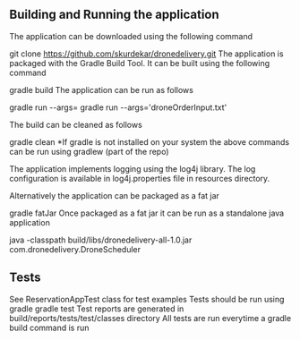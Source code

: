 ## Building and Running the application
The application can be downloaded using the following command

git clone https://github.com/skurdekar/dronedelivery.git
The application is packaged with the Gradle Build Tool. It can be built using the following command

gradle build
The application can be run as follows

gradle run --args=<filepath>
gradle run --args='droneOrderInput.txt'

The build can be cleaned as follows

gradle clean
*If gradle is not installed on your system the above commands can be run using gradlew (part of the repo)

The application implements logging using the log4j library. The log configuration is available in log4j.properties file in resources directory.

Alternatively the application can be packaged as a fat jar

gradle fatJar
Once packaged as a fat jar it can be run as a standalone java application

java -classpath build/libs/dronedelivery-all-1.0.jar com.dronedelivery.DroneScheduler <inputFilePath>

## Tests

See ReservationAppTest class for test examples Tests should be run using gradle
gradle test Test reports are generated in build/reports/tests/test/classes directory
All tests are run everytime a gradle build command is run
